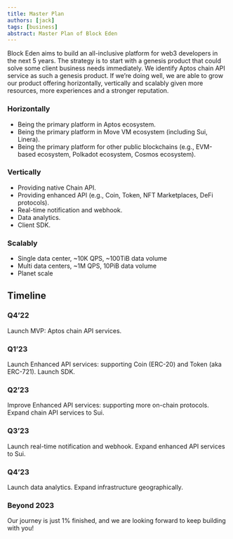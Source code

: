 ```yaml
---
title: Master Plan
authors: [jack]
tags: [business]
abstract: Master Plan of Block Eden
---
```


Block Eden aims to build an all-inclusive platform for web3 developers in the
next 5 years. The strategy is to start with a genesis product that could solve
some client business needs immediately. We identify Aptos chain API service as
such a genesis product. If we’re doing well, we are able to grow our product
offering horizontally, vertically and scalably given more resources, more
experiences and a stronger reputation.

### Horizontally
- Being the primary platform in Aptos ecosystem.
- Being the primary platform in Move VM ecosystem (including Sui, Linera).
- Being the primary platform for other public blockchains (e.g., EVM-based ecosystem, Polkadot ecosystem, Cosmos ecosystem).

### Vertically
- Providing native Chain API.
- Providing enhanced API (e.g., Coin, Token, NFT Marketplaces, DeFi protocols).
- Real-time notification and webhook.
- Data analytics.
- Client SDK.

### Scalably
- Single data center,  ~10K QPS, ~100TiB data volume
- Multi data centers, ~1M QPS, 10PiB data volume
- Planet scale

## Timeline

### Q4’22
Launch MVP: Aptos chain API services.

### Q1’23
Launch Enhanced API services: supporting Coin (ERC-20) and Token (aka ERC-721).
Launch SDK.

### Q2’23
Improve Enhanced API services: supporting more on-chain protocols.
Expand chain API services to Sui.

### Q3’23
Launch real-time notification and webhook.
Expand enhanced API services to Sui.

### Q4’23
Launch data analytics.
Expand infrastructure geographically.

### Beyond 2023

Our journey is just 1% finished, and we are looking forward to keep building
with you!

